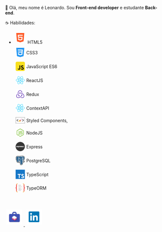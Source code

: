 <p align="left">
🖖 Olá, meu nome é Leonardo. Sou <strong>Front-end developer</strong> e
estudante <strong>Back-end</strong>.
</p>

<p align="left">
☕ Habilidades:
<ul>

<li 
style="margin: 5px;"
>
    <img src="./html.png" alt="HTML" style="width: 30px; margin: 5px;"/> HTML5
</li>
<li
    style="display: flex;
    align-items: center;
    margin: 5px;"
>
    <img src="./css.png" alt="CSS" style="width: 30px; margin: 5px;"/> CSS3
</li>
<li
    style="display: flex;
    align-items: center;
    margin: 5px;"
>
    <img src="./js.webp" alt="JavaScript" style="width: 30px; margin: 5px;"/> JavaScript ES6
</li>
<li
    style="display: flex;
    align-items: center;
    margin: 5px;"
>
    <img src="./logo192.png" alt="react" style="width: 30px; margin: 5px;"/> ReactJS
</li>
<li
    style="display: flex;
    align-items: center;
    margin: 5px;"
>
<img src="./redux.png" alt="Redux" style="width: 30px; margin: 5px;"/> Redux
</li>
<li
    style="display: flex;
    align-items: center;
    margin: 5px;"
>
    <img src="./logo192.png" alt="ContextAPI" style="width: 30px; margin: 5px;"/> ContextAPI
</li>
<li
    style="display: flex;
    align-items: center;
    margin: 5px;"
>
    <img src="./stlyedc.png" alt="Styled Components" style="width: 30px; margin: 5px;"/> Styled Components,
</li>
<li
    style="display: flex;
    align-items: center;
    margin: 5px;"
>
    <img src="./jsicon.png" alt="Node" style="width: 30px; margin: 5px;"/> NodeJS
</li>
<li
    style="display: flex;
    align-items: center;
    margin: 5px;"
>
    <img src="./express.png" alt="Express" style="width: 30px; margin: 5px;"/> Express
</li>
<li
    style="display: flex;
    align-items: center;
    margin: 5px;"
>
    <img src="./postgresql.webp" alt="PostgreSQL" style="width: 30px; margin: 5px;"/> PostgreSQL
</li>
<li
    style="display: flex;
    align-items: center;
    margin: 5px;"
>
    <img src="./tscript.webp" alt="TypeScript" style="width: 30px; margin: 5px;"/> TypeScript
</li>
<li
    style="display: flex;
    align-items: center;
    margin: 5px;"
>
    <img src="./orm.png" alt="TypeORM" style="width: 30px; margin: 5px;"/> TypeORM
</li>

</ul>


</p>

<br />

<p align="left">



<a href="https://portifolio-marchioro.vercel.app/" alt="Portfolio">
<img src="./port.png" alt="Portfolio" style="width: 50px; margin: 5px;">

</a>

<a href="https://www.linkedin.com/in/leonardo-marchioro/" alt="Linkedin" >
    <img src="./linkedin.png" alt="Linkedin" style="width: 50px; margin: 5px;">
</a>
</p>
